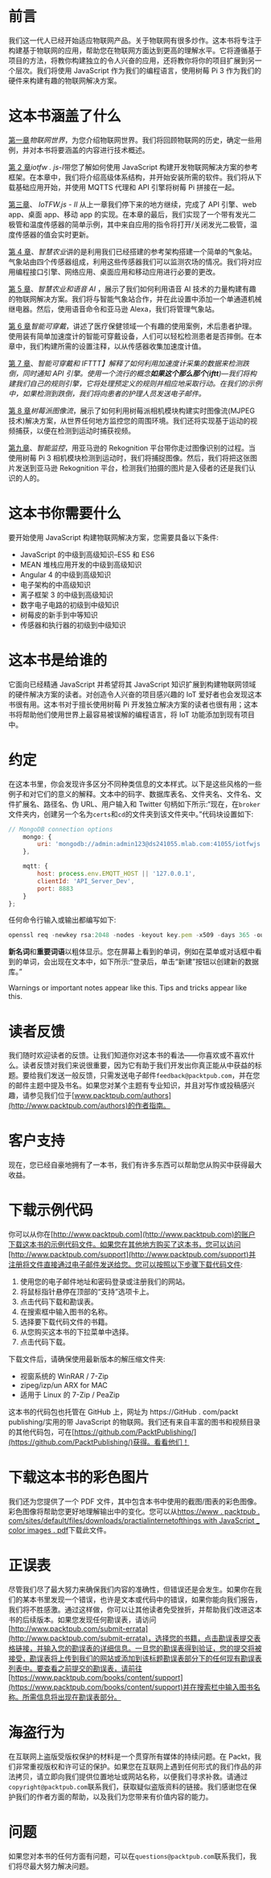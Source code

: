 # 前言

我们这一代人已经开始适应物联网产品。关于物联网有很多炒作。这本书将专注于构建基于物联网的应用，帮助您在物联网方面达到更高的理解水平。它将遵循基于项目的方法，将教你构建独立的令人兴奋的应用，还将教你将你的项目扩展到另一个层次。我们将使用 JavaScript 作为我们的编程语言，使用树莓 Pi 3 作为我们的硬件来构建有趣的物联网解决方案。

# 这本书涵盖了什么

[第一章](1.html#MSDG0-ce91715363d04669bca1c1545beb57ee)*物联网世界*，为您介绍物联网世界。我们将回顾物联网的历史，确定一些用例，并对本书将要涵盖的内容进行技术概述。

[第 2 章](2.html#UGI00-ce91715363d04669bca1c1545beb57ee)*iotfw . js-I*带您了解如何使用 JavaScript 构建开发物联网解决方案的参考框架。在本章中，我们将介绍高级体系结构，并开始安装所需的软件。我们将从下载基础应用开始，并使用 MQTTS 代理和 API 引擎将树莓 Pi 拼接在一起。

[第三章](3.html#24L8G0-ce91715363d04669bca1c1545beb57ee)、 *IoTFW.js - II* 从上一章我们停下来的地方继续，完成了 API 引擎、web app、桌面 app、移动 app 的实现。在本章的最后，我们实现了一个带有发光二极管和温度传感器的简单示例，其中来自应用的指令将打开/关闭发光二极管，温度传感器的值会实时更新。

[第 4 章](4.html#2F4UM0-ce91715363d04669bca1c1545beb57ee)、*智慧农业*讲的是利用我们已经搭建的参考架构搭建一个简单的气象站。气象站由四个传感器组成，利用这些传感器我们可以监测农场的情况。我们将对应用编程接口引擎、网络应用、桌面应用和移动应用进行必要的更改。

[第 5 章](5.html#2QJ5E0-ce91715363d04669bca1c1545beb57ee)、*智慧农业和语音 AI* ，展示了我们如何利用语音 AI 技术的力量构建有趣的物联网解决方案。我们将与智能气象站合作，并在此设置中添加一个单通道机械继电器。然后，使用语音命令和亚马逊 Alexa，我们将管理气象站。

[第 6 章](6.html#39REE0-ce91715363d04669bca1c1545beb57ee)*智能可穿戴*，讲述了医疗保健领域一个有趣的使用案例，术后患者护理。使用装有简单加速度计的智能可穿戴设备，人们可以轻松检测患者是否摔倒。在本章中，我们构建所需的设置注释，以从传感器收集加速度计值。

[第 7 章](6.html#39REE0-ce91715363d04669bca1c1545beb57ee)、*智能可穿戴和 IFTTT】解释了如何利用加速度计采集的数据来检测跌倒，同时通知 API 引擎。使用一个流行的概念**如果这个那么那个**(**iftt**)—我们将构建我们自己的规则引擎，它将处理预定义的规则并相应地采取行动。在我们的示例中，如果检测到跌倒，我们将向患者的护理人员发送电子邮件。*

[第 8 章](8.html#3R0OI0-ce91715363d04669bca1c1545beb57ee)*树莓派图像流*，展示了如何利用树莓派相机模块构建实时图像流(MJPEG 技术)解决方案，从世界任何地方监控您的周围环境。我们还将实现基于运动的视频捕获，以便在检测到运动时捕获视频。

[第九章](9.html#48C0E0-ce91715363d04669bca1c1545beb57ee)、*智能监控*，用亚马逊的 Rekognition 平台带你走过图像识别的过程。当使用树莓 Pi 3 相机模块检测到运动时，我们将捕捉图像。然后，我们将把这张图片发送到亚马逊 Rekognition 平台，检测我们拍摄的图片是入侵者的还是我们认识的人的。

# 这本书你需要什么

要开始使用 JavaScript 构建物联网解决方案，您需要具备以下条件:

*   JavaScript 的中级到高级知识–ES5 和 ES6
*   MEAN 堆栈应用开发的中级到高级知识
*   Angular 4 的中级到高级知识
*   电子架构的中高级知识
*   离子框架 3 的中级到高级知识
*   数字电子电路的初级到中级知识
*   树莓皮的新手到中等知识
*   传感器和执行器的初级到中级知识

# 这本书是给谁的

它面向已经精通 JavaScript 并希望将其 JavaScript 知识扩展到构建物联网领域的硬件解决方案的读者。对创造令人兴奋的项目感兴趣的 IoT 爱好者也会发现这本书很有用。这本书对于擅长使用树莓 Pi 开发独立解决方案的读者也很有用；这本书将帮助他们使用世界上最容易被误解的编程语言，将 IoT 功能添加到现有项目中。

# 约定

在这本书里，你会发现许多区分不同种类信息的文本样式。以下是这些风格的一些例子和对它们的意义的解释。文本中的码字、数据库表名、文件夹名、文件名、文件扩展名、路径名、伪 URL、用户输入和 Twitter 句柄如下所示:“现在，在`broker`文件夹内，创建另一个名为`certs`和`cd`的文件夹到该文件夹中。”代码块设置如下:

```js
// MongoDB connection options
    mongo: {
        uri: 'mongodb://admin:admin123@ds241055.mlab.com:41055/iotfwjs'
    },

    mqtt: {
        host: process.env.EMQTT_HOST || '127.0.0.1',
        clientId: 'API_Server_Dev',
        port: 8883
    }
};
```

任何命令行输入或输出都编写如下:

```js
openssl req -newkey rsa:2048 -nodes -keyout key.pem -x509 -days 365 -out certificate.pem 
```

**新名词**和**重要词语**以粗体显示。您在屏幕上看到的单词，例如在菜单或对话框中看到的单词，会出现在文本中，如下所示:“登录后，单击“新建”按钮以创建新的数据库。”

Warnings or important notes appear like this. Tips and tricks appear like this.

# 读者反馈

我们随时欢迎读者的反馈。让我们知道你对这本书的看法——你喜欢或不喜欢什么。读者反馈对我们来说很重要，因为它有助于我们开发出你真正能从中获益的标题。要给我们发送一般反馈，只需发送电子邮件`feedback@packtpub.com`，并在您的邮件主题中提及书名。如果您对某个主题有专业知识，并且对写作或投稿感兴趣，请参见我们位于[www.packtpub.com/authors](http://www.packtpub.com/authors)的作者指南。

# 客户支持

现在，您已经自豪地拥有了一本书，我们有许多东西可以帮助您从购买中获得最大收益。

# 下载示例代码

你可以从你在[http://www.packtpub.com](http://www.packtpub.com)的账户下载这本书的示例代码文件。如果您在其他地方购买了这本书，您可以访问[http://www.packtpub.com/support](http://www.packtpub.com/support)并注册将文件直接通过电子邮件发送给您。您可以按照以下步骤下载代码文件:

1.  使用您的电子邮件地址和密码登录或注册我们的网站。
2.  将鼠标指针悬停在顶部的“支持”选项卡上。
3.  点击代码下载和勘误表。
4.  在搜索框中输入图书的名称。
5.  选择要下载代码文件的书籍。
6.  从您购买这本书的下拉菜单中选择。
7.  点击代码下载。

下载文件后，请确保使用最新版本的解压缩文件夹:

*   视窗系统的 WinRAR / 7-Zip
*   zipeg/izp/un ARX for MAC
*   适用于 Linux 的 7-Zip / PeaZip

这本书的代码包也托管在 GitHub 上，网址为 https://GitHub . com/packt publishing/实用的带 JavaScript 的物联网。我们还有来自丰富的图书和视频目录的其他代码包，可在[https://github.com/PacktPublishing/](https://github.com/PacktPublishing/)获得。看看他们！

# 下载这本书的彩色图片

我们还为您提供了一个 PDF 文件，其中包含本书中使用的截图/图表的彩色图像。彩色图像将帮助您更好地理解输出中的变化。您可以从[https://www . packtpub . com/sites/default/files/downloads/practialinternetofthings with JavaScript _ color images . pdf](https://www.packtpub.com/sites/default/files/downloads/PracticalInternetofThingswithJavaScript_ColorImages.pdf)下载此文件。

# 正误表

尽管我们尽了最大努力来确保我们内容的准确性，但错误还是会发生。如果你在我们的某本书里发现一个错误，也许是文本或代码中的错误，如果你能向我们报告，我们将不胜感激。通过这样做，你可以让其他读者免受挫折，并帮助我们改进这本书的后续版本。如果您发现任何勘误表，请访问[http://www.packtpub.com/submit-errata](http://www.packtpub.com/submit-errata)，选择您的书籍，点击勘误表提交表格链接，并输入您的勘误表的详细信息。一旦您的勘误表得到验证，您的提交将被接受，勘误表将上传到我们的网站或添加到该标题勘误表部分下的任何现有勘误表列表中。要查看之前提交的勘误表，请前往[https://www.packtpub.com/books/content/support](https://www.packtpub.com/books/content/support)并在搜索栏中输入图书名称。所需信息将出现在勘误表部分。

# 海盗行为

在互联网上盗版受版权保护的材料是一个贯穿所有媒体的持续问题。在 Packt，我们非常重视版权和许可证的保护。如果您在互联网上遇到任何形式的我们作品的非法拷贝，请立即向我们提供位置地址或网站名称，以便我们寻求补救。请通过`copyright@packtpub.com`联系我们，获取疑似盗版资料的链接。我们感谢您在保护我们的作者方面的帮助，以及我们为您带来有价值内容的能力。

# 问题

如果您对本书的任何方面有问题，可以在`questions@packtpub.com`联系我们，我们将尽最大努力解决问题。